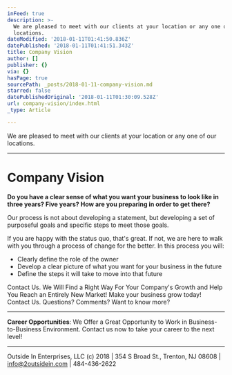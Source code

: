 ```yaml
---
inFeed: true
description: >-
  We are pleased to meet with our clients at your location or any one of our
  locations.
dateModified: '2018-01-11T01:41:50.836Z'
datePublished: '2018-01-11T01:41:51.343Z'
title: Company Vision
author: []
publisher: {}
via: {}
hasPage: true
sourcePath: _posts/2018-01-11-company-vision.md
starred: false
datePublishedOriginal: '2018-01-11T01:30:09.528Z'
url: company-vision/index.html
_type: Article

---
```

We are pleased to meet with our clients at your location or any one of our locations.

---

# Company Vision

**Do you have a clear sense of what you want your business to look like in three years? Five years? How are you preparing in order to get there?**

Our process is not about developing a statement, but developing a set of purposeful goals and specific steps to meet those goals.

If you are happy with the status quo, that's great. If not, we are here to walk with you through a process of change for the better. In this process you will:

* Clearly define the role of the owner
* Develop a clear picture of what you want for your business in the future
* Define the steps it will take to move into that future 

Contact Us. We Will Find a Right Way For Your Company's Growth and Help You Reach an Entirely New Market! Make your business grow today! Contact Us. Questions? Comments? Want to know more? 

---

**Career Opportunities**: We Offer a Great Opportunity to Work in Business-to-Business Environment. Contact us now to take your career to the next level!

---

Outside In Enterprises, LLC (c) 2018 | 354 S Broad St., Trenton, NJ 08608 | info@2outsidein.com | 484-436-2622